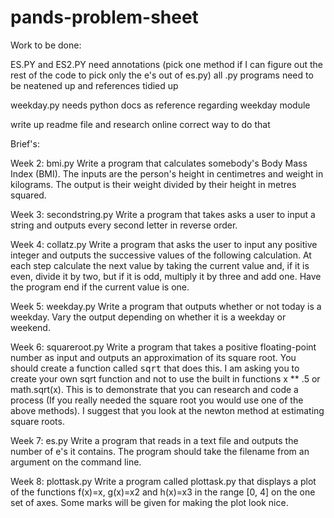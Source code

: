 # pands-problem-sheet

Work to be done: 

ES.PY and ES2.PY need annotations (pick one method if I can figure out the rest of the code to pick only the e's out of es.py)
all .py programs need to be neatened up and references tidied up 

weekday.py needs python docs as reference regarding weekday module 

write up readme file and research online correct way to do that


Brief's: 

Week 2: bmi.py
  Write a program that calculates somebody's Body Mass Index (BMI). 
  The inputs are the person's height in centimetres and weight in kilograms.
  The output  is their weight divided by their height in metres squared.

Week 3: secondstring.py
  Write a program that takes asks a user to input a string and outputs every second letter in reverse order. 

Week 4: collatz.py
  Write a program that asks the user to input any positive integer and outputs the successive values of the following calculation.
  At each step calculate the next value by taking the current value and, if it is even, divide it by two, but if it is odd, multiply it by three and add one.
  Have the program end if the current value is one.

Week 5: weekday.py
  Write a program that outputs whether or not today is a weekday. Vary the output depending on whether it is a weekday or weekend.

Week 6: squareroot.py
  Write a program that takes a positive floating-point number as input and outputs an approximation of its square root.
  You should create a function called <tt>sqrt</tt> that does this.
  I am asking you to create your own sqrt function and not to use the built in functions x ** .5 or math.sqrt(x).
  This is to demonstrate that you can research and code a process (If you really needed the square root you would use one of the above methods).
  I suggest that you look at the newton method at estimating square roots.

Week 7: es.py
  Write a program that reads in a text file and outputs the number of e's it contains.
  The program should take the filename from an argument on the command line.

Week 8: plottask.py
  Write a program called plottask.py that displays a plot of the functions f(x)=x, g(x)=x2 and h(x)=x3 in the range [0, 4] on the one set of axes.
  Some marks will be given for making the plot look nice.

